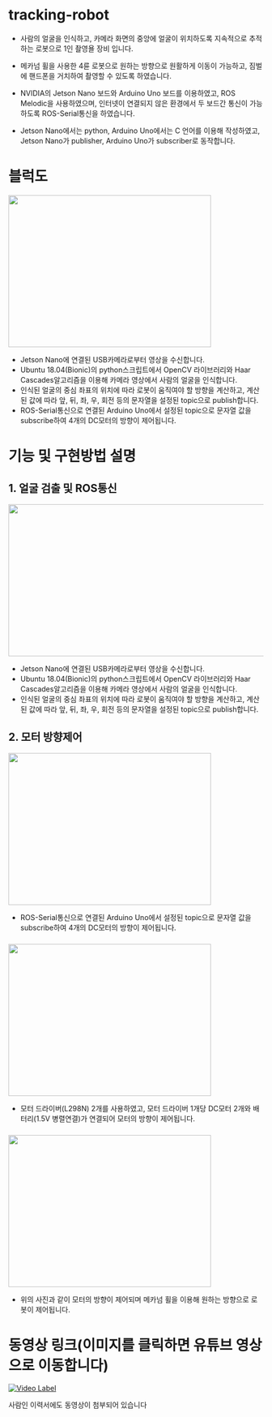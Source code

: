 # tracking-robot
- 사람의 얼굴을 인식하고, 카메라 화면의 중앙에 얼굴이 위치하도록 지속적으로 추적하는 로봇으로 1인 촬영욜 장비 입니다.  

- 메카넘 휠을 사용한 4륜 로봇으로 원하는 방향으로 원활하게 이동이 가능하고, 짐벌에 핸드폰을 거치하여 촬영할 수 있도록 하였습니다.  

- NVIDIA의 Jetson Nano 보드와 Arduino Uno 보드를 이용하였고, ROS Melodic을 사용하였으며, 인터넷이 연결되지 않은 환경에서 두 보드간 통신이 가능하도록 ROS-Serial통신을 하였습니다.  

- Jetson Nano에서는 python, Arduino Uno에서는 C 언어를 이용해 작성하였고, Jetson Nano가 publisher, Arduino Uno가 subscriber로 동작합니다.  

### 

# 블럭도
<img src="/img/손가락끝검출.png" width="400" height="300">  

- Jetson Nano에 연결된 USB카메라로부터 영상을 수신합니다.
- Ubuntu 18.04(Bionic)의 python스크립트에서 OpenCV 라이브러리와 Haar Cascades알고리즘을 이용해 카메라 영상에서 사람의 얼굴을 인식합니다.
- 인식된 얼굴의 중심 좌표의 위치에 따라 로봇이 움직여야 할 방향을 계산하고, 계산된 값에 따라 앞, 뒤, 좌, 우, 회전 등의 문자열을 설정된 topic으로 publish합니다.
- ROS-Serial통신으로 연결된 Arduino Uno에서 설정된 topic으로 문자열 값을 subscribe하여 4개의 DC모터의 방향이 제어됩니다.

### 

# 기능 및 구현방법 설명
## 1. 얼굴 검출 및 ROS통신 ##  
<img src="/img/우분투화면.png" width="600" height="300">  

- Jetson Nano에 연결된 USB카메라로부터 영상을 수신합니다.
- Ubuntu 18.04(Bionic)의 python스크립트에서 OpenCV 라이브러리와 Haar Cascades알고리즘을 이용해 카메라 영상에서 사람의 얼굴을 인식합니다.
- 인식된 얼굴의 중심 좌표의 위치에 따라 로봇이 움직여야 할 방향을 계산하고, 계산된 값에 따라 앞, 뒤, 좌, 우, 회전 등의 문자열을 설정된 topic으로 publish합니다.

### 

## 2. 모터 방향제어 ##  
<img src="/img/전체사진.png" width="400" height="300">  

- ROS-Serial통신으로 연결된 Arduino Uno에서 설정된 topic으로 문자열 값을 subscribe하여 4개의 DC모터의 방향이 제어됩니다.

### 

<img src="/img/내부사진.png" width="400" height="300"> 

- 모터 드라이버(L298N) 2개를 사용하였고, 모터 드라이버 1개당 DC모터 2개와 배터리(1.5V 병렬연결)가 연결되어 모터의 방향이 제어됩니다.

### 

<img src="/img/메카넘휠원리.png" width="400" height="300">  

- 위의 사진과 같이 모터의 방향이 제어되며 메카넘 휠을 이용해 원하는 방향으로 로봇이 제어됩니다.


### 

# 동영상 링크(이미지를 클릭하면 유튜브 영상으로 이동합니다) #
[![Video Label](https://github.com/emperor5519/AR-instrument/blob/main/img/%EC%9C%A0%ED%8A%9C%EB%B8%8C%EC%8D%B8%EB%84%A4%EC%9D%BC.png)](https://www.youtube.com/watch?v=4u47xhIxIt0&ab_channel=%EC%B5%9C%EC%8A%B9%ED%98%B8)

사람인 이력서에도 동영상이 첨부되어 있습니다  
